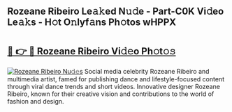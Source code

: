 ## Rozeane Ribeiro Le𝚊𝚔ed N𝚞𝚍e - Part-C0K Vi𝚍eo Le𝚊𝚔s - H𝚘t O𝚗lyf𝚊ns Ph𝚘tos wHPPX

# <h2><a href="http://hf0k0am.feru.top/?c=Rozeane+Ribeiro">🔗 👉 🔴 Rozeane Ribeiro Vi𝚍𝚎o Ph𝚘t𝚘𝚜</a></h2>

[![Rozeane Ribeiro Nu𝚍𝚎s](https://i.imgur.com/0TWrTi3.gif)](http://hf0k0am.feru.top/?c=Rozeane+Ribeiro)
Social media celebrity Rozeane Ribeiro and multimedia artist, famed for publishing dance and lifestyle-focused content through viral dance trends and short videos. Innovative designer Rozeane Ribeiro, known for their creative vision and contributions to the world of fashion and design. 
